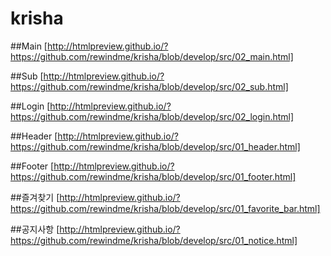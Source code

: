 krisha
======

##Main
[http://htmlpreview.github.io/?https://github.com/rewindme/krisha/blob/develop/src/02_main.html]

##Sub
[http://htmlpreview.github.io/?https://github.com/rewindme/krisha/blob/develop/src/02_sub.html]

##Login
[http://htmlpreview.github.io/?https://github.com/rewindme/krisha/blob/develop/src/02_login.html]



##Header
[http://htmlpreview.github.io/?https://github.com/rewindme/krisha/blob/develop/src/01_header.html]

##Footer
[http://htmlpreview.github.io/?https://github.com/rewindme/krisha/blob/develop/src/01_footer.html]

##즐겨찾기
[http://htmlpreview.github.io/?https://github.com/rewindme/krisha/blob/develop/src/01_favorite_bar.html]

##공지사항
[http://htmlpreview.github.io/?https://github.com/rewindme/krisha/blob/develop/src/01_notice.html]